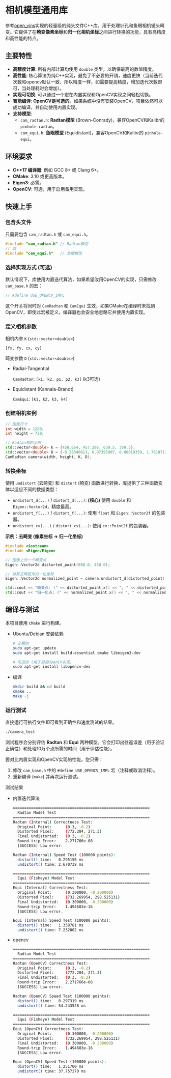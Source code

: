 # 相机模型通用库

参考[open_vins](https://github.com/rpng/open_vins/tree/master/ov_core/src/cam)实现的轻量级的纯头文件C++库，用于处理针孔和鱼眼相机镜头畸变。它提供了在**畸变像素坐标**和**归一化相机坐标**之间进行转换的功能，具有高精度和高性能的特点。

## 主要特性

- **高精度计算**: 所有内部计算均使用 `double` 类型，以确保最高的数值精度。
- **高性能**: 核心算法为纯C++实现，避免了不必要的开销，速度更快（当前迭代次数和opencv默认一致，所以精度一样，如需要提高精度，增加迭代次数即可，当处理耗时会增加）。
- **实现可切换**: 可以通过一个宏在内置实现和OpenCV实现之间轻松切换。
- **智能编译**: **OpenCV是可选的**。如果系统中没有安装OpenCV，项目依然可以成功编译，并自动使用内置实现。
- **支持模型**:
  - `cam_radtan.h`: **Radtan模型** (Brown-Conrady)，兼容OpenCV和Kalibr的 `pinhole-radtan`。
  - `cam_equi.h`: **鱼眼模型** (Equidistant)，兼容OpenCV和Kalibr的 `pinhole-equi`。

## 环境要求

- **C++17 编译器**: 例如 GCC 8+ 或 Clang 6+。
- **CMake**: 3.10 或更高版本。
- **Eigen3**: 必需。
- **OpenCV**: 可选，用于启用备用实现。

## 快速上手

### 包含头文件

只需要包含 `cam_radtan.h` 或 `cam_equi.h`。

```cpp
#include "cam_radtan.h" // Radtan模型
// 或
#include "cam_equi.h"   // 鱼眼模型
```

### 选择实现方式 (可选)

默认情况下，库使用内置迭代算法，如果希望改用OpenCV的实现，只需修改 `cam_base.h` 的宏：

```cpp
// #define USE_OPENCV_IMPL
```
这个开关将同时对 `CamRadtan` 和 `CamEqui` 生效，如果CMake在编译时未找到OpenCV，即使此宏被定义，编译器也会安全地忽略它并使用内置实现。

### 定义相机参数

相机内参 `K` (`std::vector<double>`)

 `[fx, fy, cx, cy]`

畸变参数 `D` (`std::vector<double>`)

- Radial-Tangential

    `CamRadtan`: `[k1, k2, p1, p2, k3]` (k3可选)

-  Equidistant (Kannala-Brandt)

    `CamEqui`: `[k1, k2, k3, k4]`

### 创建相机实例

```cpp
// 图像尺寸
int width = 1280;
int height = 720;

// Radtan相机示例
std::vector<double> K = {458.654, 457.296, 639.5, 359.5};
std::vector<double> D = {-0.28340811, 0.07395907, 0.00019359, 1.76187114e-05};
CamRadtan camera(width, height, K, D);
```

### 转换坐标

使用 `undistort` (去畸变) 和 `distort` (畸变) 函数进行转换，库提供了三种函数变体以适应不同的数据类型：

- `undistort_d(...)` / `distort_d(...)`: **(核心)** 使用 `double` 和 `Eigen::Vector2d`，精度最高。
- `undistort_f(...)` / `distort_f(...)`: 使用 `float` 和 `Eigen::Vector2f` 的包装器。
- `undistort_cv(...)` / `distort_cv(...)`: 使用 `cv::Point2f` 的包装器。

**示例：去畸变 (像素坐标 -> 归一化坐标)**

```cpp
#include <iostream>
#include <Eigen/Eigen>

// 图像上的一个畸变点
Eigen::Vector2d distorted_point(800.0, 450.0);

// 将其去畸变为归一化坐标
Eigen::Vector2d normalized_point = camera.undistort_d(distorted_point);

std::cout << "畸变点: (" << distorted_point.x() << ", " << distorted_point.y() << ")" << std::endl;
std::cout << "归一化点: (" << normalized_point.x() << ", " << normalized_point.y() << ")" << std::endl;
```

## 编译与测试

本项目使用 `CMake` 进行构建。

- Ubuntu/Debian 安装依赖

  ```bash
  # 必需的
  sudo apt-get update
  sudo apt-get install build-essential cmake libeigen3-dev

  # 可选的 (用于启用OpenCV实现)
  sudo apt-get install libopencv-dev
  ```

- 编译

  ```bash
  mkdir build && cd build
  cmake ..
  make -j
  ```

### 运行测试

直接运行可执行文件即可看到正确性和速度测试的结果。

```bash
./camera_test
```

测试程序会分别评估 **Radtan** 和 **Equi** 两种模型。它会打印出往返误差（用于验证正确性）和处理10万个点所需的时间（用于评估性能）。

要对比内置实现和OpenCV实现的性能，您只需：
1.  修改 `cam_base.h` 中的 `#define USE_OPENCV_IMPL` 宏（注释或取消注释）。
2.  重新编译 (`make`) 并再次运行测试。

测试结果

- 内置迭代算法

  ```bash
  ============================================================
    Radtan Model Test
  ============================================================
  Radtan (Internal) Correctness Test:
    Original Point:      (0.3, -0.2)
    Distorted Pixel:     (772.204, 271.3)
    Final Undistorted:   (0.3, -0.2)
    Round-trip Error:    2.271766e-08
    [SUCCESS] Low error.

  Radtan (Internal) Speed Test (100000 points):
    distort() time:   0.295156 ms
    undistort() time: 2.670738 ms

  ============================================================
    Equi (Fisheye) Model Test
  ============================================================
  Equi (Internal) Correctness Test:
    Original Point:      (0.300000, -0.200000)
    Distorted Pixel:     (732.269954, 298.525131)
    Final Undistorted:   (0.300000, -0.200000)
    Round-trip Error:    1.494683e-16
    [SUCCESS] Low error.

  Equi (Internal) Speed Test (100000 points):
    distort() time:   1.358781 ms
    undistort() time: 7.232002 ms
  ```

- opencv

  ```bash
  ============================================================
    Radtan Model Test
  ============================================================
  Radtan (OpenCV) Correctness Test:
    Original Point:      (0.3, -0.2)
    Distorted Pixel:     (772.204, 271.3)
    Final Undistorted:   (0.3, -0.2)
    Round-trip Error:    2.271766e-08
    [SUCCESS] Low error.

  Radtan (OpenCV) Speed Test (100000 points):
    distort() time:   0.297319 ms
    undistort() time: 54.243528 ms

  ============================================================
    Equi (Fisheye) Model Test
  ============================================================
  Equi (OpenCV) Correctness Test:
    Original Point:      (0.300000, -0.200000)
    Distorted Pixel:     (732.269954, 298.525131)
    Final Undistorted:   (0.300000, -0.200000)
    Round-trip Error:    1.494683e-16
    [SUCCESS] Low error.

  Equi (OpenCV) Speed Test (100000 points):
    distort() time:   1.251700 ms
    undistort() time: 37.757270 ms
  ```